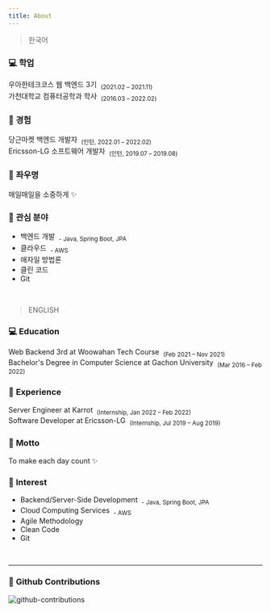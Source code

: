 ```yaml
---
title: About
---
```


<!-- > **Note**: Add Markdown syntax content to file `tabs/about.md` and it will show up on this page. -->

> 한국어

### 💻 **학업**
우아한테크코스 웹 백엔드 3기 &nbsp;<sub>(2021.02 – 2021.11)</sub><br/>
가천대학교 컴퓨터공학과 학사 &nbsp;<sub>(2016.03 – 2022.02)</sub>

### 💎 **경험**
당근마켓 백엔드 개발자 &nbsp;<sub>(인턴, 2022.01 – 2022.02)</sub><br/>
Ericsson-LG 소프트웨어 개발자 &nbsp;<sub>(인턴, 2019.07 – 2019.08)</sub>

### 💪 **좌우명**
매일매일을 소중하게 ✨

### 🎈 **관심 분야**
- 백엔드 개발 &nbsp;<sub>- Java, Spring Boot, JPA</sub>
- 클라우드 &nbsp;<sub>- AWS</sub>
- 애자일 방법론
- 클린 코드
- Git

<br/>

> ENGLISH

### 💻 **Education**
Web Backend 3rd at Woowahan Tech Course &nbsp;<sub>(Feb 2021 – Nov 2021)</sub><br/>
Bachelor's Degree in Computer Science at Gachon University &nbsp;<sub>(Mar 2016 – Feb 2022)</sub>

### 💎 **Experience**
Server Engineer at Karrot &nbsp;<sub>(Internship, Jan 2022 – Feb 2022)</sub><br/>
Software Developer at Ericsson-LG &nbsp;<sub>(Internship, Jul 2019 – Aug 2019)</sub>

### 💪 **Motto**
To make each day count ✨

### 🎈 **Interest**
- Backend/Server-Side Development &nbsp;<sub>- Java, Spring Boot, JPA</sub>
- Cloud Computing Services &nbsp;<sub>- AWS</sub>
- Agile Methodology
- Clean Code
- Git

<br/>
<hr/>

### 🌻 **Github Contributions**
![github-contributions](https://ghchart.rshah.org/da-nyee)